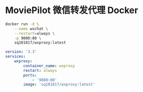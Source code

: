 # MoviePilot 微信转发代理 Docker


```bash
docker run -d \
    --name wxchat \
    --restart=always \
    -p 9080:80 \
    sq101817/wxproxy:latest
```

```yaml
version: '3.3'
services:
    wxproxy:
        container_name: wxproxy
        restart: always
        ports:
            - '9080:80'
        image: 'sq101817/wxproxy:latest'
```
